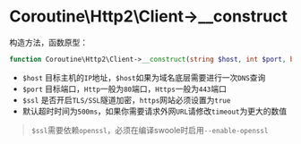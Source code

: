 # Coroutine\Http2\Client->__construct

构造方法，函数原型：
```php
function Coroutine\Http2\Client->__construct(string $host, int $port, bool $ssl = false);
```

* `$host` 目标主机的`IP`地址，`$host`如果为域名底层需要进行一次`DNS`查询
* `$port` 目标端口，`Http`一般为`80`端口，`Https`一般为`443`端口
* `$ssl` 是否开启`TLS/SSL`隧道加密，`https`网站必须设置为`true`
* 默认超时时间为`500ms`，如果你需要请求外网`URL`请修改`timeout`为更大的数值

> `$ssl`需要依赖`openssl`，必须在编译swoole时启用`--enable-openssl`